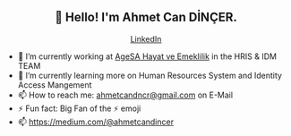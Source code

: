 <h2 align="center">👋 Hello! I'm Ahmet Can DİNÇER.</h2>
<p align="center">
  <a href="https://linkedin.com/ahmetcandincer">LinkedIn</a>
</p>


- 🔭 I’m currently working at [AgeSA Hayat ve Emeklilik](https://agesa.com.tr) in the HRIS & IDM TEAM
- 🌱 I’m currently learning more on Human Resources System and Identity Access Mangement
- 📫 How to reach me: [ahmetcandncr@gmail.com](ahmetcandncr@gmail.com) on E-Mail
- ⚡ Fun fact: Big Fan of the :zap: emoji
- 📫 https://medium.com/@ahmetcandincer
